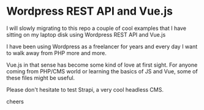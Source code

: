 # Wordpress REST API and Vue.js

I will slowly migrating to this repo a couple of cool examples that I have sitting on my laptop disk 
using Wordpress REST API and Vue.js

I have been using Wordpress as a freelancer for years and every day I want to walk away from PHP more and more. 

Vue.js in that sense has become some kind of love at first sight. For anyone coming from PHP/CMS world or learning the basics of JS and Vue, some of these files might be useful.

Please don't hesitate to test Strapi, a very cool headless CMS. 

cheers
